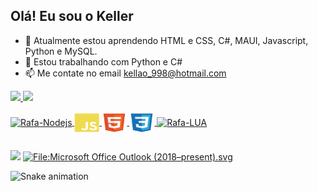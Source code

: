 ## Olá! Eu sou o Keller

- 👀 Atualmente estou aprendendo HTML e CSS, C#, MAUI, Javascript, Python e MySQL.
- 🌱 Estou trabalhando com Python e C#
- 📫 Me contate no email kellao_998@hotmail.com


<div>
  <a href="https://github.com/kellao998">
  <img height="149em" src="https://github-readme-stats.vercel.app/api?username=kellao998&show_icons=true&theme=dracula&include_all_commits=true&count_private=true"/>
  <img height="149em" src="https://github-readme-stats.vercel.app/api/top-langs/?username=kellao998&layout=compact&langs_count=7&theme=dracula"/>
</div>
  
<div style="display: inline_block"><br>
  <img align="center" alt="Rafa-Nodejs" height="30" width="40" src="https://cdn.jsdelivr.net/gh/devicons/devicon/icons/nodejs/nodejs-original.svg">
  <img align="center" alt="Rafa-Js" height="30" width="40" src="https://raw.githubusercontent.com/devicons/devicon/master/icons/javascript/javascript-plain.svg">
  <img align="center" alt="Rafa-HTML" height="30" width="40" src="https://raw.githubusercontent.com/devicons/devicon/master/icons/html5/html5-original.svg">
  <img align="center" alt="Rafa-CSS" height="30" width="40" src="https://raw.githubusercontent.com/devicons/devicon/master/icons/css3/css3-original.svg">
  <img align="center" alt="Rafa-LUA" height="30" width="40" src="https://cdn.jsdelivr.net/gh/devicons/devicon/icons/lua/lua-original-wordmark.svg">
</div>
  
##
  
<div> 
  <a href="[https://discord.gg/dgt7GWfrkz](https://discord.gg/5TRY9pKycE)" target="_blank"><img src="https://img.shields.io/badge/Discord-7289DA?style=for-the-badge&logo=discord&logoColor=white" target="_blank"></a> 
  <a href = "mailto:kellao_998@hotmail.com"><img alt="File:Microsoft Office Outlook (2018–present).svg" src="https://upload.wikimedia.org/wikipedia/commons/thumb/d/df/Microsoft_Office_Outlook_%282018%E2%80%93present%29.svg/512px-Microsoft_Office_Outlook_%282018%E2%80%93present%29.svg.png?20230309112740" decoding="async" width="35" height="35" srcset="https://upload.wikimedia.org/wikipedia/commons/thumb/d/df/Microsoft_Office_Outlook_%282018%E2%80%93present%29.svg/768px-Microsoft_Office_Outlook_%282018%E2%80%93present%29.svg.png?20230309112740 1.5x, https://upload.wikimedia.org/wikipedia/commons/thumb/d/df/Microsoft_Office_Outlook_%282018%E2%80%93present%29.svg/1024px-Microsoft_Office_Outlook_%282018%E2%80%93present%29.svg.png?20230309112740 2x" data-file-width="35" data-file-height="35"></a>
 
  ![Snake animation](https://github.com/kellao998/kellao998/blob/output/github-contribution-grid-snake.svg)
 
</div>
